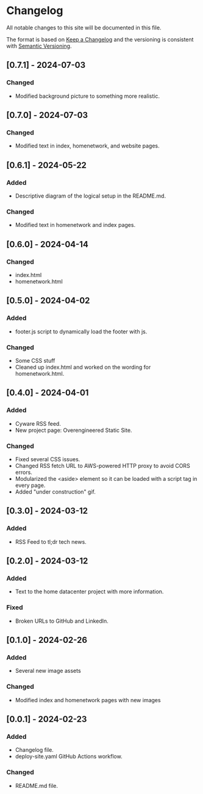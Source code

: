 # Changelog

All notable changes to this site will be documented in this file.

The format is based on [Keep a Changelog](https://keepachangelog.com/en/1.1.0/) and the versioning is consistent with [Semantic Versioning](https://semver.org/).

## [0.7.1] - 2024-07-03
### Changed
- Modified background picture to something more realistic.

## [0.7.0] - 2024-07-03
### Changed
- Modified text in index, homenetwork, and website pages.
## [0.6.1] - 2024-05-22
### Added
- Descriptive diagram of the logical setup in the README.md.

### Changed
- Modified text in homenetwork and index pages.

## [0.6.0] - 2024-04-14
### Changed
- index.html
- homenetwork.html


## [0.5.0] - 2024-04-02
### Added
- footer.js script to dynamically load the footer with js.

### Changed
- Some CSS stuff
- Cleaned up index.html and worked on the wording for homenetwork.html.

## [0.4.0] - 2024-04-01
### Added
- Cyware RSS feed.
- New project page: Overengineered Static Site.

### Changed
- Fixed several CSS issues.
- Changed RSS fetch URL to AWS-powered HTTP proxy to avoid CORS errors.
- Modularized the \<aside\> element so it can be loaded with a script tag in every page.
- Added "under construction" gif.

## [0.3.0] - 2024-03-12
### Added
- RSS Feed to tl;dr tech news.

## [0.2.0] - 2024-03-12
### Added
- Text to the home datacenter project with more information.

### Fixed
- Broken URLs to GitHub and LinkedIn.

## [0.1.0] - 2024-02-26
### Added
- Several new image assets

### Changed
- Modified index and homenetwork pages with new images

## [0.0.1] - 2024-02-23
### Added
 - Changelog file.
 - deploy-site.yaml GitHub Actions workflow.

### Changed
 - README.md file.
